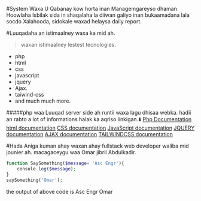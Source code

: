 #System Waxa U Qabanay kow horta inan Managemgareyso dhaman Hoowlaha Isbilak sida in shaqalaha la diiwan galiyo inan bukaamadana lala socdo Xalahooda, sidokale waxad helaysa daily report.

#Luuqadaha an istimaalney waxa ka mid ah.

>waxan istimaalney lestest tecnologies.

* php
* html
* css
* javascript
* jquery
* Ajax.
* taiwind-css
* and much much more.
  
#####php waa Luuqad server side ah runtii waxa lagu dhisaa webka. hadii an rabto a lot of informations halak ka aqriso linkigan.⬇️
[Php Documentation](https://www.php.net/docs.php)
[html documentation](https://www.w3schools.com/tags/tag_doctype.asp)
[CSS documentation](https://developer.mozilla.org/en-US/docs/Web/CSS)
[JavaScript documentation](https://developer.mozilla.org/en-US/docs/Web/JavaScript)
[JQUERY documentation](https://api.jquery.com/)
[AJAX documentation](https://developer.mozilla.org/en-US/docs/Web/Guide/AJAX)
[TAILWINDCSS documentation](https://tailwindcss.com/docs/installation)

#Hada Aniga kuman ahay waxan ahay fullstack web developer waliba mid jounier ah. macagaceygu waa Omar jibril Abdulkadir.


```php
function SaySomething($message= 'Asc Engr'){
    console.log($message);
}
saySomething('Omar');
```
<p>the output of above code is Asc Engr Omar</p>

